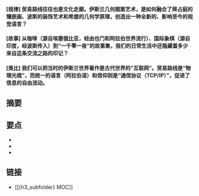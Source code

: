 #### [规律] 贸易路线往往也是文化走廊。伊斯兰几何图案艺术，是如何融合了拜占庭的镶嵌画、波斯的装饰艺术和希腊的几何学原理，创造出一种全新的、影响至今的视觉语言？


#### [故事] 从咖啡（源自埃塞俄比亚，经由也门和阿拉伯世界流行）、国际象棋（源自印度，经波斯传入）到“一千零一夜”的故事集，我们的日常生活中还隐藏着多少来自这条交流之路的印记？


#### [类比] 我们可以把当时的伊斯兰世界看作是古代世界的“互联网”。贸易路线是“物理光缆”，而统一的语言（阿拉伯语）和信仰则是“通信协议（TCP/IP）”，促进了信息的自由流动。


## 摘要


## 要点

- 
- 
- 

## 链接

- [[{h3_subfolder} MOC]]
